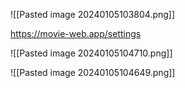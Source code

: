 ![[Pasted image 20240105103804.png]]


https://movie-web.app/settings

![[Pasted image 20240105104710.png]]

![[Pasted image 20240105104649.png]]






